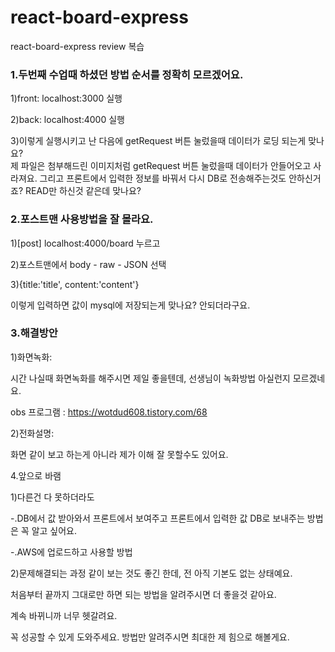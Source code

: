 # react-board-express
react-board-express review 복습



### 1.두번째 수업때 하셨던 방법 순서를 정확히 모르겠어요.

1)front: localhost:3000 실행

2)back: localhost:4000 실행

3)이렇게 실행시키고 난 다음에 getRequest 버튼 눌렀을때 데이터가 로딩 되는게 맞나요?  
제 파일은 첨부해드린 이미지처럼 getRequest 버튼 눌렀을때 데이터가 안들어오고 사라져요.
그리고 프론트에서 입력한 정보를 바꿔서 다시 DB로 전송해주는것도 안하신거죠?
READ만 하신것 같은데 맞나요?



### 2.포스트맨 사용방법을 잘 몰라요.
1)[post] localhost:4000/board 누르고 

2)포스트맨에서 body - raw - JSON 선택

3){title:'title', content:'content'}

이렇게 입력하면 값이 mysql에 저장되는게 맞나요? 안되더라구요.



### 3.해결방안

1)화면녹화: 

시간 나실때 화면녹화를 해주시면 제일 좋을텐데, 선생님이 녹화방법 아실런지 모르겠네요.

obs 프로그램 : https://wotdud608.tistory.com/68



2)전화설명:

화면 같이 보고 하는게 아니라 제가 이해 잘 못할수도 있어요.   



4.앞으로 바램

1)다른건 다 못하더라도

-.DB에서 값 받아와서 프론트에서 보여주고 프론트에서 입력한 값 DB로 보내주는 방법은 꼭 알고 싶어요.

-.AWS에 업로드하고 사용할 방법


2)문제해결되는 과정 같이 보는 것도 좋긴 한데, 전 아직 기본도 없는 상태예요.

처음부터 끝까지 그대로만 하면 되는 방법을 알려주시면 더 좋을것 같아요.

계속 바뀌니까 너무 헷갈려요. 


꼭 성공할 수 있게 도와주세요. 방법만 알려주시면 최대한 제 힘으로 해볼게요.
